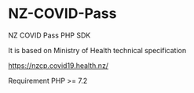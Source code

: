 # NZ-COVID-Pass
NZ COVID Pass PHP SDK

It is based on Ministry of Health technical specification

https://nzcp.covid19.health.nz/

Requirement
PHP >= 7.2 
